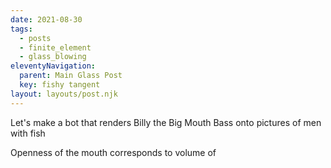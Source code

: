 ```yaml
---
date: 2021-08-30
tags:
  - posts
  - finite_element
  - glass_blowing
eleventyNavigation:
  parent: Main Glass Post
  key: fishy tangent
layout: layouts/post.njk
---
```

Let's make a bot that renders Billy the Big Mouth Bass onto pictures of men with fish

Openness of the mouth corresponds to volume of 
